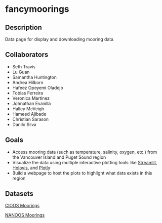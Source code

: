# fancymoorings

## Description

Data page for display and downloading mooring data.

## Collaborators

* Seth Travis
* Lu Guan
* Samantha Huntington
* Andrea Hilborn
* Hafeez Opeyemi Oladejo
* Tobias Ferreira
* Veronica Martinez
* Johnathan Evanilla
* Halley McVeigh
* Hameed Ajibade
* Christian Sarason
* Danilo Silva

## Goals

* Access mooring data (such as temperature, salinity, oxygen, etc.) from the Vancouver Island and Puget Sound region
* Visualize the data using multiple interactive plotting tools like [Streamlit](https://streamlit.io/), [Holovis](https://holoviz.org/), and [Plotly](https://plotly.com/python/)
* Build a webpage to host the plots to highlight what data exists in this region

## Datasets

[CIOOS Moorings](https://catalogue.cioospacific.ca/dataset/ca-cioos_82656721-88e6-4543-90f1-edc35c0f42c9)

[NANOOS Moorings](https://nwem.apl.washington.edu/erddap/index.html)






